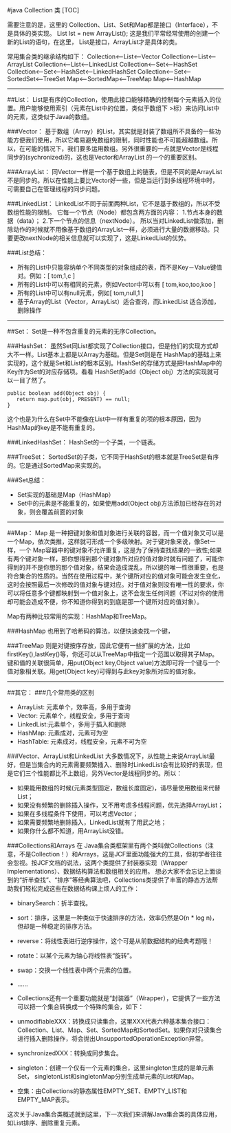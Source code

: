 #java Collection 类
[TOC]

需要注意的是，这里的 Collection、List、Set和Map都是接口（Interface），不是具体的类实现。 List lst = new ArrayList(); 这是我们平常经常使用的创建一个新的List的语句，在这里， List是接口，ArrayList才是具体的类。 

常用集合类的继承结构如下： 
Collection<--List<--Vector 
Collection<--List<--ArrayList 
Collection<--List<--LinkedList 
Collection<--Set<--HashSet 
Collection<--Set<--HashSet<--LinkedHashSet 
Collection<--Set<--SortedSet<--TreeSet 
Map<--SortedMap<--TreeMap 
Map<--HashMap 

---------------------------------------------------------------------------------------- 

##List： 
List是有序的Collection，使用此接口能够精确的控制每个元素插入的位置。用户能够使用索引（元素在List中的位置，类似于数组下 >标）来访问List中的元素，这类似于Java的数组。 

###Vector： 
基于数组（Array）的List，其实就是封装了数组所不具备的一些功能方便我们使用，所以它难易避免数组的限制，同时性能也不可能超越数组。所以，在可能的情况下，我们要多运用数组。另外很重要的一点就是Vector是线程同步的(sychronized)的，这也是Vector和ArrayList 的一个的重要区别。 

###ArrayList： 
同Vector一样是一个基于数组上的链表，但是不同的是ArrayList不是同步的。所以在性能上要比Vector好一些，但是当运行到多线程环境中时，可需要自己在管理线程的同步问题。 

###LinkedList： 
LinkedList不同于前面两种List，它不是基于数组的，所以不受数组性能的限制。 
它每一个节点（Node）都包含两方面的内容： 
1.节点本身的数据（data）； 
2.下一个节点的信息（nextNode）。 
所以当对LinkedList做添加，删除动作的时候就不用像基于数组的ArrayList一样，必须进行大量的数据移动。只要更改nextNode的相关信息就可以实现了，这是LinkedList的优势。 

###List总结： 
* 所有的List中只能容纳单个不同类型的对象组成的表，而不是Key－Value键值对。例如：[ tom,1,c ]
* 所有的List中可以有相同的元素，例如Vector中可以有 [ tom,koo,too,koo ]
* 所有的List中可以有null元素，例如[ tom,null,1 ]
* 基于Array的List（Vector，ArrayList）适合查询，而LinkedList 适合添加，删除操作


------------------------------------------------------------------------- 

##Set： 
Set是一种不包含重复的元素的无序Collection。 

###HashSet： 
虽然Set同List都实现了Collection接口，但是他们的实现方式却大不一样。List基本上都是以Array为基础。但是Set则是在 HashMap的基础上来实现的，这个就是Set和List的根本区别。HashSet的存储方式是把HashMap中的Key作为Set的对应存储项。看看 HashSet的add（Object obj）方法的实现就可以一目了然了。 
```
public boolean add(Object obj) {   
   return map.put(obj, PRESENT) == null;   
}   
```
这个也是为什么在Set中不能像在List中一样有重复的项的根本原因，因为HashMap的key是不能有重复的。 

###LinkedHashSet： 
HashSet的一个子类，一个链表。 

###TreeSet： 
SortedSet的子类，它不同于HashSet的根本就是TreeSet是有序的。它是通过SortedMap来实现的。 

###Set总结： 
* Set实现的基础是Map（HashMap）
* Set中的元素是不能重复的，如果使用add(Object obj)方法添加已经存在的对象，则会覆盖前面的对象


-------------------------------------------------------------------------- 

##Map： 
Map 是一种把键对象和值对象进行关联的容器，而一个值对象又可以是一个Map，依次类推，这样就可形成一个多级映射。对于键对象来说，像Set一样，一个 Map容器中的键对象不允许重复，这是为了保持查找结果的一致性;如果有两个键对象一样，那你想得到那个键对象所对应的值对象时就有问题了，可能你得到的并不是你想的那个值对象，结果会造成混乱，所以键的唯一性很重要，也是符合集合的性质的。当然在使用过程中，某个键所对应的值对象可能会发生变化，这时会按照最后一次修改的值对象与键对应。对于值对象则没有唯一性的要求，你可以将任意多个键都映射到一个值对象上，这不会发生任何问题（不过对你的使用却可能会造成不便，你不知道你得到的到底是那一个键所对应的值对象）。 

Map有两种比较常用的实现：HashMap和TreeMap。 

###HashMap
也用到了哈希码的算法，以便快速查找一个键， 

###TreeMap
则是对键按序存放，因此它便有一些扩展的方法，比如firstKey(),lastKey()等，你还可以从TreeMap中指定一个范围以取得其子Map。 
键和值的关联很简单，用put(Object key,Object value)方法即可将一个键与一个值对象相关联。用get(Object key)可得到与此key对象所对应的值对象。 

------------------------------------------------------------------------- 

##其它： 
###几个常用类的区别 
* ArrayList: 元素单个，效率高，多用于查询 
* Vector: 元素单个，线程安全，多用于查询 
* LinkedList:元素单个，多用于插入和删除 
* HashMap: 元素成对，元素可为空 
* HashTable: 元素成对，线程安全，元素不可为空 

###Vector、ArrayList和LinkedList 
大多数情况下，从性能上来说ArrayList最好，但是当集合内的元素需要频繁插入、删除时LinkedList会有比较好的表现，但是它们三个性能都比不上数组，另外Vector是线程同步的。所以： 
* 如果能用数组的时候(元素类型固定，数组长度固定)，请尽量使用数组来代替List； 
* 如果没有频繁的删除插入操作，又不用考虑多线程问题，优先选择ArrayList； 
* 如果在多线程条件下使用，可以考虑Vector； 
* 如果需要频繁地删除插入，LinkedList就有了用武之地； 
* 如果你什么都不知道，用ArrayList没错。 

###Collections和Arrays 
在 Java集合类框架里有两个类叫做Collections（注意，不是Collection！）和Arrays，这是JCF里面功能强大的工具，但初学者往往会忽视。按JCF文档的说法，这两个类提供了封装器实现（Wrapper Implementations）、数据结构算法和数组相关的应用。 
想必大家不会忘记上面谈到的“折半查找”、“排序”等经典算法吧，Collections类提供了丰富的静态方法帮助我们轻松完成这些在数据结构课上烦人的工作： 
* binarySearch：折半查找。 

* sort：排序，这里是一种类似于快速排序的方法，效率仍然是O(n * log n)，但却是一种稳定的排序方法。 

* reverse：将线性表进行逆序操作，这个可是从前数据结构的经典考题哦！ 

* rotate：以某个元素为轴心将线性表“旋转”。 

* swap：交换一个线性表中两个元素的位置。 
* …… 
* Collections还有一个重要功能就是“封装器”（Wrapper），它提供了一些方法可以把一个集合转换成一个特殊的集合，如下： 

* unmodifiableXXX：转换成只读集合，这里XXX代表六种基本集合接口：Collection、List、Map、Set、SortedMap和SortedSet。如果你对只读集合进行插入删除操作，将会抛出UnsupportedOperationException异常。 

* synchronizedXXX：转换成同步集合。 

* singleton：创建一个仅有一个元素的集合，这里singleton生成的是单元素Set， singletonList和singletonMap分别生成单元素的List和Map。 

* 空集：由Collections的静态属性EMPTY_SET、EMPTY_LIST和EMPTY_MAP表示。 

这次关于Java集合类概述就到这里，下一次我们来讲解Java集合类的具体应用，如List排序、删除重复元素。